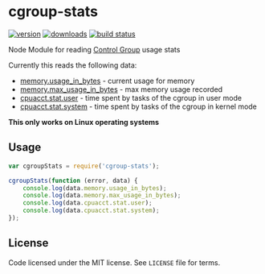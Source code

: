 # cgroup-stats
[![version](https://img.shields.io/npm/v/cgroup-stats.svg)](cgroup-stats)
[![downloads](https://img.shields.io/npm/dt/cgroup-stats.svg)](cgroup-stats)
[![build status](https://app.wercker.com/status/69dad692abfba7ef1f1cdcbd1d162792/s "wercker status")](https://app.wercker.com/project/bykey/69dad692abfba7ef1f1cdcbd1d162792)

Node Module for reading [Control Group][cgroup] usage stats


Currently this reads the following data:
 - [memory.usage_in_bytes][memory] - current usage for memory
 - [memory.max_usage_in_bytes][memory] - max memory usage recorded
 - [cpuacct.stat.user][cpuacct] - time spent by tasks of the cgroup in user mode
 - [cpuacct.stat.system][cpuacct] - time spent by tasks of the cgroup in kernel mode

**This only works on Linux operating systems**

## Usage

```javascript
var cgroupStats = require('cgroup-stats');

cgroupStats(function (error, data) {
    console.log(data.memory.usage_in_bytes);
    console.log(data.memory.max_usage_in_bytes);
    console.log(data.cpuacct.stat.user);
    console.log(data.cpuacct.stat.system);
});
```

## License
Code licensed under the MIT license.  See `LICENSE` file for terms.

 [cgroup]: https://www.kernel.org/doc/Documentation/cgroups/cgroups.txt
 [memory]: https://www.kernel.org/doc/Documentation/cgroups/memory.txt
 [cpuacct]: https://www.kernel.org/doc/Documentation/cgroups/cpuacct.txt
